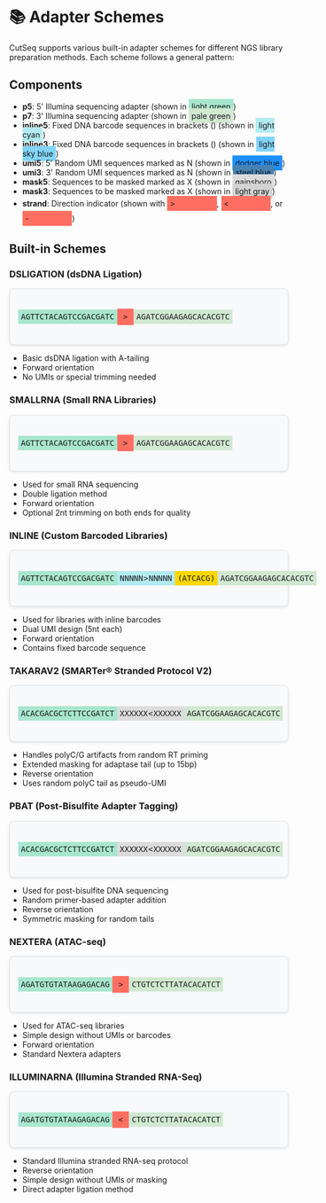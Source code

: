 # 📚 Adapter Schemes 

CutSeq supports various built-in adapter schemes for different NGS library preparation methods. Each scheme follows a general pattern:

## Components

- **p5**: 5' Illumina sequencing adapter (shown in <span style="background-color: #A8E6CF; padding: 5px;">light green</span>)
- **p7**: 3' Illumina sequencing adapter (shown in <span style="background-color: #D1E8D1; padding: 5px;">pale green</span>)
- **inline5**: Fixed DNA barcode sequences in brackets () (shown in <span style="background-color: #B2EBF2; padding: 5px;">light cyan</span>)
- **inline3**: Fixed DNA barcode sequences in brackets () (shown in <span style="background-color: #81D4FA; padding: 5px;">light sky blue</span>)
- **umi5**: 5' Random UMI sequences marked as N (shown in <span style="background-color: #1E90FF; padding: 5px;">dodger blue</span>)
- **umi3**: 3' Random UMI sequences marked as N (shown in <span style="background-color: #4682B4; padding: 5px;">steel blue</span>)
- **mask5**: Sequences to be masked marked as X (shown in <span style="background-color: #DCDCDC; padding: 5px;">gainsboro</span>)
- **mask3**: Sequences to be masked marked as X (shown in <span style="background-color: #D3D3D3; padding: 5px;">light gray</span>)
- **strand**: Direction indicator (shown with <span style="background-color: #FF6F61; padding: 5px; width: 9ch; display: inline-block;">&gt;</span>, <span style="background-color: #FF6F61; padding: 5px; width: 9ch; display: inline-block;">&lt;</span>, or <span style="background-color: #FF6F61; padding: 5px; width: 9ch; display: inline-block;">-</span>)

## Built-in Schemes

### DSLIGATION (dsDNA Ligation)
<div class="adapter-scheme">
<div style="display: flex; align-items: center; font-family: monospace; margin: 20px 0;">
  <span style="background-color: #A8E6CF; padding: 5px;">AGTTCTACAGTCCGACGATC</span>
  <div style="position: relative; width: 30px; height: 30px;">
    <div style="background-color: #FF6F61; width: 100%; height: 100%; position: absolute; clip-path: polygon(0% 0%, 100% 0%, 100% 100%, 0% 100%);"></div>
    <span style="position: absolute; top: 50%; left: 50%; transform: translate(-50%, -50%);">></span>
  </div>
  <span style="background-color: #D1E8D1; padding: 5px;">AGATCGGAAGAGCACACGTC</span>
</div>
</div>

- Basic dsDNA ligation with A-tailing
- Forward orientation
- No UMIs or special trimming needed

### SMALLRNA (Small RNA Libraries)
<div class="adapter-scheme">
<div style="display: flex; align-items: center; font-family: monospace; margin: 20px 0;">
  <span style="background-color: #A8E6CF; padding: 5px;">AGTTCTACAGTCCGACGATC</span>
  <div style="position: relative; width: 30px; height: 30px;">
    <div style="background-color: #FF6F61; width: 100%; height: 100%; position: absolute; clip-path: polygon(0% 0%, 100% 0%, 100% 100%, 0% 100%);"></div>
    <span style="position: absolute; top: 50%; left: 50%; transform: translate(-50%, -50%);">></span>
  </div>
  <span style="background-color: #D1E8D1; padding: 5px;">AGATCGGAAGAGCACACGTC</span>
</div>
</div>

- Used for small RNA sequencing
- Double ligation method
- Forward orientation
- Optional 2nt trimming on both ends for quality

### INLINE (Custom Barcoded Libraries)
<div class="adapter-scheme">
<div style="display: flex; align-items: center; font-family: monospace; margin: 20px 0;">
  <span style="background-color: #A8E6CF; padding: 5px;">AGTTCTACAGTCCGACGATC</span>
  <span style="background-color: #B2EBF2; padding: 5px;">NNNNN</span>
  <div style="position: relative; width: 30px; height: 30px;">
    <div style="background-color: #FF6F61; width: 100%; height: 100%; position: absolute; clip-path: polygon(0% 0%, 100% 0%, 100% 100%, 0% 100%);"></div>
    <span style="position: absolute; top: 50%; left: 50%; transform: translate(-50%, -50%);">></span>
  </div>
  <span style="background-color: #B2EBF2; padding: 5px;">NNNNN</span>
  <span style="background-color: #FFD700; padding: 5px;">(ATCACG)</span>
  <span style="background-color: #D1E8D1; padding: 5px;">AGATCGGAAGAGCACACGTC</span>
</div>
</div>

- Used for libraries with inline barcodes
- Dual UMI design (5nt each)
- Forward orientation
- Contains fixed barcode sequence

### TAKARAV2 (SMARTer® Stranded Protocol V2)
<div class="adapter-scheme">
<div style="display: flex; align-items: center; font-family: monospace; margin: 20px 0;">
  <span style="background-color: #A8E6CF; padding: 5px;">ACACGACGCTCTTCCGATCT</span>
  <span style="background-color: #DCDCDC; padding: 5px;">XXXXXX</span>
  <div style="position: relative; width: 30px; height: 30px;">
    <div style="background-color: #FF6F61; width: 100%; height: 100%; position: absolute; clip-path: polygon(0% 0%, 100% 0%, 100% 100%, 0% 100%);"></div>
    <span style="position: absolute; top: 50%; left: 50%; transform: translate(-50%, -50%);">&lt;</span>
  </div>
  <span style="background-color: #DCDCDC; padding: 5px;">XXXXXX</span>
  <span style="background-color: #D1E8D1; padding: 5px;">AGATCGGAAGAGCACACGTC</span>
</div>
</div>

- Handles polyC/G artifacts from random RT priming
- Extended masking for adaptase tail (up to 15bp)
- Reverse orientation
- Uses random polyC tail as pseudo-UMI

### PBAT (Post-Bisulfite Adapter Tagging)
<div class="adapter-scheme">
<div style="display: flex; align-items: center; font-family: monospace; margin: 20px 0;">
  <span style="background-color: #A8E6CF; padding: 5px;">ACACGACGCTCTTCCGATCT</span>
  <span style="background-color: #DCDCDC; padding: 5px;">XXXXXX</span>
  <div style="position: relative; width: 30px; height: 30px;">
    <div style="background-color: #FF6F61; width: 100%; height: 100%; position: absolute; clip-path: polygon(0% 0%, 100% 0%, 100% 100%, 0% 100%);"></div>
    <span style="position: absolute; top: 50%; left: 50%; transform: translate(-50%, -50%);">&lt;</span>
  </div>
  <span style="background-color: #DCDCDC; padding: 5px;">XXXXXX</span>
  <span style="background-color: #D1E8D1; padding: 5px;">AGATCGGAAGAGCACACGTC</span>
</div>
</div>

- Used for post-bisulfite DNA sequencing
- Random primer-based adapter addition
- Reverse orientation
- Symmetric masking for random tails

### NEXTERA (ATAC-seq)
<div class="adapter-scheme">
<div style="display: flex; align-items: center; font-family: monospace; margin: 20px 0;">
  <span style="background-color: #A8E6CF; padding: 5px;">AGATGTGTATAAGAGACAG</span>
  <div style="position: relative; width: 30px; height: 30px;">
    <div style="background-color: #FF6F61; width: 100%; height: 100%; position: absolute; clip-path: polygon(0% 0%, 100% 0%, 100% 100%, 0% 100%);"></div>
    <span style="position: absolute; top: 50%; left: 50%; transform: translate(-50%, -50%);">></span>
  </div>
  <span style="background-color: #D1E8D1; padding: 5px;">CTGTCTCTTATACACATCT</span>
</div>
</div>

- Used for ATAC-seq libraries
- Simple design without UMIs or barcodes
- Forward orientation
- Standard Nextera adapters

### ILLUMINARNA (Illumina Stranded RNA-Seq)
<div class="adapter-scheme">
<div style="display: flex; align-items: center; font-family: monospace; margin: 20px 0;">
  <span style="background-color: #A8E6CF; padding: 5px;">AGATGTGTATAAGAGACAG</span>
  <div style="position: relative; width: 30px; height: 30px;">
    <div style="background-color: #FF6F61; width: 100%; height: 100%; position: absolute; clip-path: polygon(0% 0%, 100% 0%, 100% 100%, 0% 100%);"></div>
    <span style="position: absolute; top: 50%; left: 50%; transform: translate(-50%, -50%);">&lt;</span>
  </div>
  <span style="background-color: #D1E8D1; padding: 5px;">CTGTCTCTTATACACATCT</span>
</div>
</div>

- Standard Illumina stranded RNA-seq protocol
- Reverse orientation
- Simple design without UMIs or masking
- Direct adapter ligation method

<style>
.adapter-scheme {
  background: #f8f9fa;
  border-radius: 8px;
  padding: 15px;
  margin: 15px 0;
  box-shadow: 0 2px 5px rgba(0, 0, 0, 0.1);
  border: 1px solid #dee2e6;
}
</style>